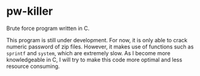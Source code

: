 # pw-killer
Brute force program written in C.

This program is still under development. For now, it is only able to crack numeric password of zip files. However, it makes use of functions such as `sprintf` and `system`, which are extremely slow. As I become more knowledgeable in C, I will try to make this code more optimal and less resource consuming.